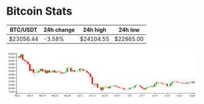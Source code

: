 # Bitcoin Stats

BTC/USDT|24h change|24h high|24h low|
|---|---|---|---|
|$23056.44|-3.58%|$24104.55|$22865.00|

<img src="./chart.svg">
